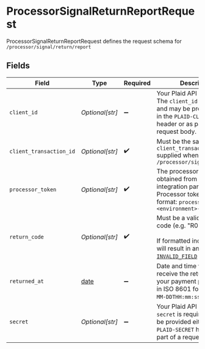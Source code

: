 # ProcessorSignalReturnReportRequest

ProcessorSignalReturnReportRequest defines the request schema for `/processor/signal/return/report`


## Fields

| Field                                                                                                                                                                | Type                                                                                                                                                                 | Required                                                                                                                                                             | Description                                                                                                                                                          |
| -------------------------------------------------------------------------------------------------------------------------------------------------------------------- | -------------------------------------------------------------------------------------------------------------------------------------------------------------------- | -------------------------------------------------------------------------------------------------------------------------------------------------------------------- | -------------------------------------------------------------------------------------------------------------------------------------------------------------------- |
| `client_id`                                                                                                                                                          | *Optional[str]*                                                                                                                                                      | :heavy_minus_sign:                                                                                                                                                   | Your Plaid API `client_id`. The `client_id` is required and may be provided either in the `PLAID-CLIENT-ID` header or as part of a request body.                     |
| `client_transaction_id`                                                                                                                                              | *Optional[str]*                                                                                                                                                      | :heavy_check_mark:                                                                                                                                                   | Must be the same as the `client_transaction_id` supplied when calling `/processor/signal/evaluate`                                                                   |
| `processor_token`                                                                                                                                                    | *Optional[str]*                                                                                                                                                      | :heavy_check_mark:                                                                                                                                                   | The processor token obtained from the Plaid integration partner. Processor tokens are in the format: `processor-<environment>-<identifier>`                          |
| `return_code`                                                                                                                                                        | *Optional[str]*                                                                                                                                                      | :heavy_check_mark:                                                                                                                                                   | Must be a valid ACH return code (e.g. "R01")<br/><br/>If formatted incorrectly, this will result in an [`INVALID_FIELD`](/docs/errors/invalid-request/#invalid_field) error. |
| `returned_at`                                                                                                                                                        | [date](https://docs.python.org/3/library/datetime.html#date-objects)                                                                                                 | :heavy_minus_sign:                                                                                                                                                   | Date and time when you receive the returns from your payment processors, in ISO 8601 format (`YYYY-MM-DDTHH:mm:ssZ`).                                                |
| `secret`                                                                                                                                                             | *Optional[str]*                                                                                                                                                      | :heavy_minus_sign:                                                                                                                                                   | Your Plaid API `secret`. The `secret` is required and may be provided either in the `PLAID-SECRET` header or as part of a request body.                              |